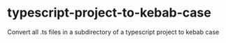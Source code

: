 # typescript-project-to-kebab-case
Convert all .ts files in a subdirectory of a typescript project to kebab case
